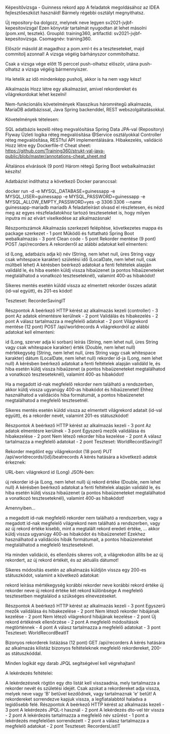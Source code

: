 Képesítővizsga - Guinness rekord app
A feladatok megoldásához az IDEA fejlesztőeszközt használd! Bármely régebbi osztályt megnyithatsz.

Új repository-ba dolgozz, melynek neve legyen sv2021-jvjbf-kepesitovizsga! Ezen könyvtár tartalmát nyugodtan át lehet másolni (pom.xml, tesztek). GroupId: training360, artifactId: sv2021-jvjbf-kepesitovizsga. Csomagnév: training360.

Először másold át magadhoz a pom.xml-t és a teszteseteket, majd commitolj azonnal! A vizsga végéig bárhányszor commitolhatsz.

Csak a vizsga vége előtt 15 perccel push-olhatsz először, utána push-olhatsz a vizsga végéig bármennyiszer.

Ha letelik az idő mindenképp pusholj, akkor is ha nem vagy kész!

Alkalmazás
Hozz létre egy alkalmazást, amivel rekordereket és világrekordokat lehet kezelni!

Nem-funkcionális követelmények
Klasszikus háromrétegű alkalmazás, MariaDB adatbázissal, Java Spring backenddel, REST webszolgáltatásokkal.

Követelmények tételesen:

SQL adatbázis kezelő réteg megvalósítása Spring Data JPA-val (Repository)
Flyway
Üzleti logika réteg megvalósítása @Service osztályokkal
Controller réteg megvalósítása, RESTful API implementálására.
Hibakezelés, validáció
Hozz létre egy Dockerfile-t!
Cheat sheet: https://github.com/Training360/strukt-val-java-public/blob/master/annotations-cheat_sheet.md

Általános elvárások (9 pont)
Három rétegű Spring Boot webalkalmazást készíts!

Adatbázist indíthatsz a következő Docker paranccsal:

docker run -d -e MYSQL_DATABASE=guinessapp -e MYSQL_USER=guinessapp -e MYSQL_PASSWORD=guinessapp -e MYSQL_ALLOW_EMPTY_PASSWORD=yes -p 3306:3306 --name guinessapp-mariadb mariadb
A feladatleírást olvasd el részletesen, és nézd meg az egyes részfeladatokhoz tartozó teszteseteket is, hogy milyen inputra mi az elvárt viselkedése az alkalmazásnak!

Részpontszámok
Alkalmazás szerkezeti felépítése, következetes mappa és package szerkezet - 1 pont
Működő és futtatható Spring Boot webalkalmazás - 3 pont
Clean code - 5 pont
Rekorder mentése (9 pont)
POST /api/recorders
A rekorderről az alábbi adatokat kell elmenteni:

id (Long, adatbázis adja ki)
név (String, nem lehet null, üres String vagy csak whitespace karakter)
születési idő (LocalDate, nem lehet null, csak múltbeli lehet)
A kérésben beérkező adatokat a fenti feltételek alapján validáld le, és hiba esetén küldj vissza hibaüzenet (a pontos hibaüzeneteket megtalálhatod a vonatkozó teszteseteknél), valamint 400-as hibakódot!

Sikeres mentés esetén küldd vissza az elmentett rekorder összes adatát (id-val együtt), és 201-es kódot!

Teszteset: RecorderSavingIT

Részpontok
A beérkező HTTP kérést az alkalmazás kezeli (controller) - 3 pont
Az adatok elmentésre kerülnek - 2 pont
Validálás és hibakezelés - 2 pont
A válasz tartalmazza a megfelelő adatokat - 2 pont
Világrekord mentése (12 pont)
POST /api/worldrecords
A világrekordról az alábbi adatokat kell elmenteni:

id (Long, szerver adja ki sorban)
leírás (String, nem lehet null, üres String vagy csak whitespace karakter)
érték (Double, nem lehet null)
mértékegység (String, nem lehet null, üres String vagy csak whitespace karakter)
dátum (LocalDate, nem lehet null)
rekorder id-ja (Long, nem lehet null)
A kérésben beérkező adatokat a fenti feltételek alapján validáld le, és hiba esetén küldj vissza hibaüzenet (a pontos hibaüzeneteket megtalálhatod a vonatkozó teszteseteknél), valamint 400-as hibakódot!

Ha a megadott id-nak megfelelő rekorder nem található a rendszerben, akkor küldj vissza ugyanúgy 400-as hibakódot és hibaüzenetet! Ehhez használhatod a validációs hiba formátumát, a pontos hibaüzenetet megtalálhatod a megfelelő tesztesetnél.

Sikeres mentés esetén küldd vissza az elmentett világrekord adatait (id-val együtt), és a rekorder nevét, valamint 201-es státuszkódot!

Részpontok
A beérkező HTTP kérést az alkalmazás kezeli - 3 pont
Az adatok elmentésre kerülnek - 3 pont
Egyszerű mezők validálása és hibakezelése - 2 pont
Nem létező rekorder hiba kezelése - 2 pont
A válasz tartalmazza a megfelelő adatokat - 2 pont
Teszteset: WorldRecordSavingIT

Rekorder megdönt egy világrekordot (18 pont)
PUT /api/worldrecords/{id}/beatrecords
A kérés hatására a következő adatok érkeznek:

URL-ben: világrekord id (Long)
JSON-ben:

új rekorder id-ja (Long, nem lehet null)
új rekord értéke (Double, nem lehet null)
A kérésben beérkező adatokat a fenti feltételek alapján validáld le, és hiba esetén küldj vissza hibaüzenet (a pontos hibaüzeneteket megtalálhatod a vonatkozó teszteseteknél), valamint 400-as hibakódot!

Amennyiben...

a megadott id-nak megfelelő rekorder nem található a rendszerben,
vagy a megadott id-nak megfelelő világrekord nem található a rendszerben,
vagy az új rekord értéke kisebb, mint a megtalált rekord eredeti értéke,
... akkor küldj vissza ugyanúgy 400-as hibakódot és hibaüzenetet! Ezekhez használhatod a validációs hibák formátumait, a pontos hibaüzeneteket megtalálhatod a megfelelő teszteseteknél.

Ha minden validáció, és ellenőzés sikeres volt, a világrekodon állíts be az új rekordert, az új rekord értékét, és az aktuális dátumot!

Sikeres módosítás esetén az alkalmazás küldjön vissza egy 200-es státuszkódot, valamint a következő adatokat:

rekord leírása
mértékegység
korábbi rekorder neve
korábbi rekord értéke
új rekorder neve
új rekord értéke
két rekord különbsége
A megfelelő tesztesetben megtalálod a szükséges elnevezéseket.

Részpontok
A beérkező HTTP kérést az alkalmazás kezeli - 3 pont
Egyszerű mezők validálása és hibakezelése - 2 pont
Nem létező rekorder hibájának kezelése - 2 pont
Nem létező világrekord hibájának kezelése - 2 pont
Új rekord értékének ellenőrzése - 2 pont
A megfelelő módosítások megtörténnek - 4 pont
A válasz tartalmazza a megfelelő adatokat - 3 pont
Teszteset: WorldRecordBeatIT

Bizonyos rekorderek listázása (12 pont)
GET /api/recorders
A kérés hatására az alkalmazás kilistáz bizonyos feltételeknek megfelelő rekordereket, 200-as státuszkóddal.

Minden logikát egy darab JPQL segítségével kell végrehajtani!

A lekérdezés feltételei:

A lekérdezésnek rögtön egy dto listát kell visszaadnia, mely tartalmazza a rekorder nevét és születési idejét.
Csak azokat a rekordereket adja vissza, melyek neve vagy 'B' betűvel kezdődnek, vagy tartalmaznak 'e' betűt!
A rekordereket sorrendezve kapjuk vissza, a legfiatalabbtól haladva a legidősebb felé.
Részpontok
A beérkező HTTP kérést az alkalmazás kezeli - 3 pont
A lekérdezés JPQL-t használ - 2 pont
A lekérdezés dto-vel tér vissza - 2 pont
A lekérdezés tartalmazza a megfelelő név szűrést - 1 pont
a lekérdezés megfelelően sorrendezett - 2 pont
a válasz tartalmazza a megfelelő adatokat - 2 pont
Teszteset: RecordersListIT